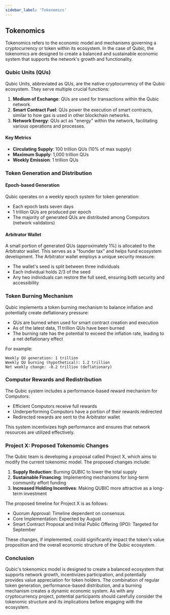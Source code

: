 ```yaml
---
sidebar_label: 'Tokenomics'
---
```

## Tokenomics

Tokenomics refers to the economic model and mechanisms governing a cryptocurrency or token within its ecosystem. In the case of Qubic, the tokenomics are designed to create a balanced and sustainable economic system that supports the network's growth and functionality.

### Qubic Units (QUs)

Qubic Units, abbreviated as QUs, are the native cryptocurrency of the Qubic ecosystem. They serve multiple crucial functions:

1. **Medium of Exchange**: QUs are used for transactions within the Qubic network.
2. **Smart Contract Fuel**: QUs power the execution of smart contracts, similar to how gas is used in other blockchain networks.
3. **Network Energy**: QUs act as "energy" within the network, facilitating various operations and processes.

#### Key Metrics

- **Circulating Supply**: 100 trillion QUs (10% of max supply)
- **Maximum Supply**: 1,000 trillion QUs
- **Weekly Emission**: 1 trillion QUs

### Token Generation and Distribution

#### Epoch-based Generation

Qubic operates on a weekly epoch system for token generation:

- Each epoch lasts seven days
- 1 trillion QUs are produced per epoch
- The majority of generated QUs are distributed among Computors (network validators)

#### Arbitrator Wallet

A small portion of generated QUs (approximately 1%) is allocated to the Arbitrator wallet. This serves as a "founder tax" and helps fund ecosystem development. The Arbitrator wallet employs a unique security measure:

- The wallet's seed is split between three individuals
- Each individual holds 2/3 of the seed
- Any two individuals can restore the full seed, ensuring both security and accessibility

### Token Burning Mechanism

Qubic implements a token burning mechanism to balance inflation and potentially create deflationary pressure:

- QUs are burned when used for smart contract creation and execution
- As of the latest data, 11 trillion QUs have been burned
- The burning rate has the potential to exceed the inflation rate, leading to a net deflationary effect

For example:
```
Weekly QU generation: 1 trillion
Weekly QU burning (hypothetical): 1.2 trillion
Net weekly change: -0.2 trillion (deflationary)
```

### Computor Rewards and Redistribution

The Qubic system includes a performance-based reward mechanism for Computors:

- Efficient Computors receive full rewards
- Underperforming Computors have a portion of their rewards redirected
- Redirected rewards are sent to the Arbitrator wallet

This system incentivizes high performance and ensures that network resources are utilized effectively.

### Project X: Proposed Tokenomic Changes

The Qubic team is developing a proposal called Project X, which aims to modify the current tokenomic model. The proposed changes include:

1. **Supply Reduction**: Burning QUBIC to lower the total supply
2. **Sustainable Financing**: Implementing mechanisms for long-term community effort funding
3. **Increased Holding Incentives**: Making QUBIC more attractive as a long-term investment

The proposed timeline for Project X is as follows:

- Quorum Approval: Timeline dependent on consensus
- Core Implementation: Expected by August
- Smart Contract Proposal and Initial Public Offering (IPO): Targeted for September

These changes, if implemented, could significantly impact the token's value proposition and the overall economic structure of the Qubic ecosystem.

### Conclusion

Qubic's tokenomics model is designed to create a balanced ecosystem that supports network growth, incentivizes participation, and potentially provides value appreciation for token holders. The combination of regular token generation, performance-based distribution, and a burning mechanism creates a dynamic economic system. As with any cryptocurrency project, potential participants should carefully consider the tokenomic structure and its implications before engaging with the ecosystem.
